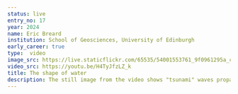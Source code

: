 ```yaml
---
status: live
entry_no: 17
year: 2024
name: Eric Breard
institution: School of Geosciences, University of Edinburgh
early_career: true
type:  video 
image_src: https://live.staticflickr.com/65535/54001553761_9f0961295a_c_d.jpg
video_src: https://youtu.be/H4TyJfzLZ_k
title: The shape of water
description: The still image from the video shows "tsunami" waves propagating in a shallow water tank, 1.8 m in length, as a result of a gas-particle collapse. This research is part of "Boiling Point," a collaboration between the Geophysical Flow Lab at the University of Edinburgh and Olivier Desjardins at Cornell University. The aim of this research is to simulate three-phase flows to understand how volcanic flows can generate multi-hazards, including tsunami generation caused by landslides and pyroclastic flows entering water bodies. The simulation uses Desjardins' multiphase flow solver, NGA2, a high-fidelity Euler-Lagrange solver where fluid-particle interactions are two-way coupled (solving Navier-Stokes equations), and particle behaviour is resolved using the discrete-element method (DEM). In this study, our first goal is to validate our simulations by reproducing laboratory experiments and understanding the "Shape of Water" waves before progressing to more complex scenarios involving heat and phase change.
---
```



